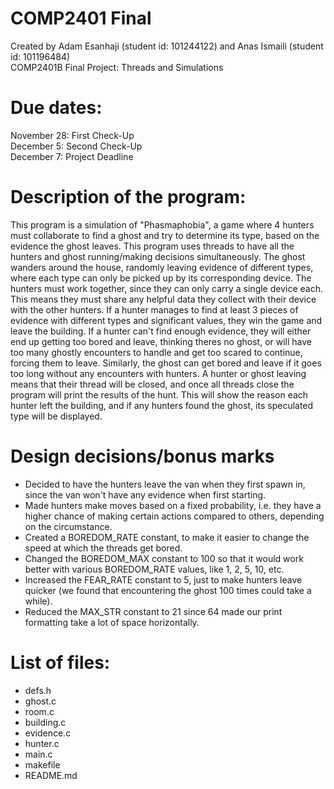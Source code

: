 # COMP2401 Final

Created by Adam Esanhaji (student id: 101244122) and Anas Ismaili (student id: 101196484)  
COMP2401B Final Project: Threads and Simulations

# Due dates:

November 28: First Check-Up  
December 5: Second Check-Up  
December 7: Project Deadline

# Description of the program:

This program is a simulation of "Phasmaphobia", a game where 4 hunters must collaborate to find a ghost and try to determine its type, based on the evidence the ghost leaves. This program uses threads to have all the hunters and ghost running/making decisions simultaneously. The ghost wanders around the house, randomly leaving evidence of different types, where each type can only be picked up by its corresponding device. The hunters must work together, since they can only carry a single device each. This means they must share any helpful data they collect with their device with the other hunters. If a hunter manages to find at least 3 pieces of evidence with different types and significant values, they win the game and leave the building. If a hunter can't find enough evidence, they will either end up getting too bored and leave, thinking theres no ghost, or will have too many ghostly encounters to handle and get too scared to continue, forcing them to leave. Similarly, the ghost can get bored and leave if it goes too long without any encounters with hunters. A hunter or ghost leaving means that their thread will be closed, and once all threads close the program will print the results of the hunt. This will show the reason each hunter left the building, and if any hunters found the ghost, its speculated type will be displayed.

# Design decisions/bonus marks
- Decided to have the hunters leave the van when they first spawn in, since the van won't have any evidence when first starting.  
- Made hunters make moves based on a fixed probability, i.e. they have a higher chance of making certain actions compared to others, depending on the circumstance.  
- Created a BOREDOM_RATE constant, to make it easier to change the speed at which the threads get bored.  
- Changed the BOREDOM_MAX constant to 100 so that it would work better with various BOREDOM_RATE values, like 1, 2, 5, 10, etc.  
- Increased the FEAR_RATE constant to 5, just to make hunters leave quicker (we found that encountering the ghost 100 times could take a while).  
- Reduced the MAX_STR constant to 21 since 64 made our print formatting take a lot of space horizontally.  

# List of files: 
- defs.h
- ghost.c
- room.c
- building.c
- evidence.c
- hunter.c
- main.c
- makefile
- README.md
